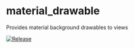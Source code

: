 # material_drawable
Provides material background drawables to views

[![Release](https://jitpack.io/v/sephiroth74/material_drawable.svg)](https://jitpack.io/#sephiroth74/material_drawable)
